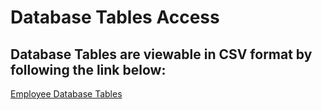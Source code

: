 # Database Tables Access

## Database Tables are viewable in CSV format by following the link below:

[Employee Database Tables](https://1drv.ms/f/s!Arza-6xrhMB0gRHxIffmVxmERZV-?e=fF6KVm)
